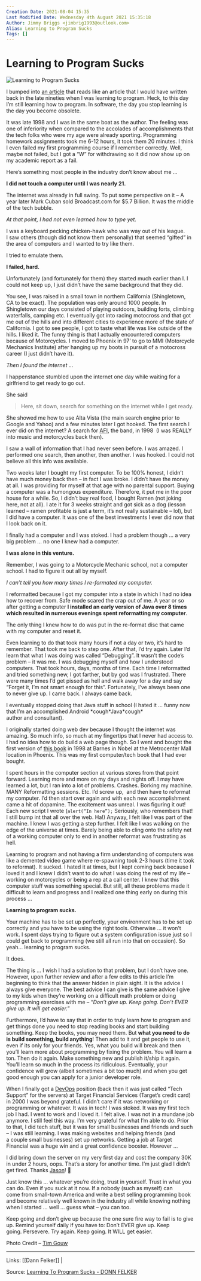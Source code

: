 ```yaml
---
Creation Date: 2021-08-04 15:35
Last Modified Date: Wednesday 4th August 2021 15:35:18
Author: Jimmy Briggs <jimbrig1993@outlook.com>
Alias: Learning to Program Sucks
Tags: []
---
```


# Learning to Program Sucks

![Learning to Program Sucks](https://www.donnfelker.com/wp-content/uploads/2015/02/tim-gouw-68319-unsplash-1024x685.jpg)

I bumped into [an article](https://news.ycombinator.com/item?id=9096608) that reads like an article that I would have written back in the late nineties when I was learning to program. Heck, to this day I’m still learning how to program. In software, the day you stop learning is the day you become obsolete.

It was late 1998 and I was in the same boat as the author. The feeling was one of inferiority when compared to the accolades of accomplishments that the tech folks who were my age were already sporting. Programming homework assignments took me 6-12 hours, it took them 20 minutes. I think I even failed my first programming course if I remember correctly. Well, maybe not failed, but I got a “W” for withdrawing so it did now show up on my academic report as a fail.

Here’s something most people in the industry don’t know about me … 

**I did not touch a computer until I was nearly 21.**

The internet was already in full swing. To put some perspective on it – A year later Mark Cuban sold Broadcast.com for $5.7 Billion. It was the middle of the tech bubble.

_At that point, I had not even learned how to type yet._

I was a keyboard pecking chicken-hawk who was way out of his league. I saw others (though did not know them personally) that seemed “gifted” in the area of computers and I wanted to try like them.

I tried to emulate them.

**I failed, hard.**

Unfortunately (and fortunately for them) they started much earlier than I. I could not keep up, I just didn’t have the same background that they did.

You see, I was raised in a small town in northern California (Shingletown, CA to be exact). The population was only around 1000 people. In Shingletown our days consisted of playing outdoors, building forts, climbing waterfalls, camping etc. I eventually got into racing motocross and that got me out of the hills and into different cities to experience more of the state of California. I got to see people, I got to taste what life was like outside of the hills. I liked it. The funny thing is that I actually encountered computers because of Motorcycles. I moved to Phoenix in 97’ to go to MMI (Motorcycle Mechanics Institute) after hanging up my boots in pursuit of a motocross career (I just didn’t have it).

_Then I found the internet …_

I happenstance stumbled upon the internet one day while waiting for a girlfriend to get ready to go out.

She said

> Here, sit down, search for something on the internet while I get ready.

She showed me how to use Alta Vista (the main search engine prior to Google and Yahoo) and a few minutes later I got hooked. The first search I ever did on the internet? A search for [AFI](http://en.wikipedia.org/wiki/AFI_%28band%29), the band, in 1998  (I was REALLY into music and motorcycles back then).

I saw a wall of information that I had never seen before. I was amazed. I performed one search, then another, then another. I was hooked. I could not believe all this info was available.

Two weeks later I bought my first computer. To be 100% honest, I didn’t have much money back then – in fact I was broke. I didn’t have the money at all. I was providing for myself at that age with no parental support. Buying a computer was a humongous expenditure. Therefore, it put me in the poor house for a while. So, I didn’t buy real food, I bought Ramen (not joking here, not at all). I ate it for 3 weeks straight and got sick as a dog (lesson learned – ramen profitable is just a term, it’s not really sustainable – lol), but I did have a computer. It was one of the best investments I ever did now that I look back on it.

I finally had a computer and I was stoked. I had a problem though … a very big problem … no one I knew had a computer.

**I was alone in this venture.**

Remember, I was going to a Motorcycle Mechanic school, not a computer school. I had to figure it out all by myself.

_I can’t tell you how many times I re-formated my computer._

I reformatted because I got my computer into a state in which I had no idea how to recover from. Safe mode scared the crap out of me. A year or so after getting a computer **I installed an early version of Java over 8 times which resulted in numerous evenings spent reformatting my computer**.

The only thing I knew how to do was put in the re-format disc that came with my computer and reset it.

Even learning to do that took many hours if not a day or two, it’s hard to remember. That took me back to step one. After that, I’d try again. Later I’d learn that what I was doing was called “Debugging”. It wasn’t the code’s problem – it was me. I was debugging myself and how I understood computers. That took hours, days, months of time. Each time I reformatted and tried something new, I got farther, but by god was I frustrated. There were many times I’d get pissed as hell and walk away for a day and say “Forget it, I’m not smart enough for this”. Fortunately, I’ve always been one to never give up. I came back. I always came back.

I eventually stopped doing that Java stuff in school (I hated it … funny now that I’m an accomplished Android \*cough\*Java\*cough\* author and consultant).

I originally started doing web dev because I thought the internet was amazing. So much info, so much at my fingertips that I never had access to. I had no idea how to do build a web page though. So I went and bought the first version of [this book](http://www.amazon.com/Teach-Yourself-Create-Pages-Edition/dp/0672320754) in 1998 at Barnes in Nobel at the Metrocenter Mall location in Phoenix. This was my first computer/tech book that I had ever bought.

I spent hours in the computer section at various stores from that point forward. Learning more and more on my days and nights off. I may have learned a lot, but I ran into a lot of problems. Crashes. Borking my machine. MANY Reformatting sessions. Etc. I’d screw up,  and then have to reformat my computer. I’d then start over again and with each new accomplishment came a hit of dopamine. The excitement was unreal. I was figuring it out! Each new script I wrote (`alert(“In here”);` Seriously, who remembers that! I still bump int that all over the web. Ha!) Anyway, I felt like I was part of the machine. I knew I was getting a step further. I felt like I was walking on the edge of the universe at times. Barely being able to cling onto the safety net of a working computer only to end in another reformat was frustrating as hell.

Learning to program and not having a firm understanding of computers was like a demented video game where re-spawning took 2-3 hours (time it took to reformat). It sucked. I hated it at times, but I kept coming back because I loved it and I knew I didn’t want to do what I was doing the rest of my life – working on motorcycles or being a rep at a call center. I knew that this computer stuff was something special. But still, all these problems made it difficult to learn and progress and I realized one thing early on during this process …

**Learning to program sucks.** 

Your machine has to be set up perfectly, your environment has to be set up correctly and you have to be using the right tools. Otherwise … it won’t work. I spent days trying to figure out a system configuration issue just so I could get back to programming (we still all run into that on occasion). So yeah… learning to program sucks.

It does.

The thing is … I wish I had a solution to that problem, but I don’t have one. However, upon further review and after a few edits to this article I’m beginning to think that the answer hidden in plain sight. It is the advice I always give everyone. The best advice I can give is the same advice I give to my kids when they’re working on a difficult math problem or doing programming exercises with me – “_Don’t give up. Keep going. Don’t EVER give up. It will get easier._”

Furthermore, I’d have to say that in order to truly learn how to program and get things done you need to stop reading books and start building something. Keep the books, you may need them. But **what you need to do is build something, build anything**! Then add to it and get people to use it, even if its only for your friends. Yes, what you build will break and then you’ll learn more about programming by fixing the problem. You will learn a ton. Then do it again. Make something new and publish it/ship it again. You’ll learn so much in the process its ridiculous. Eventually, your confidence will grow (albeit sometimes a bit too much) and when you get good enough you can apply for a junior developer role.

When I finally got a [DevOps](http://en.wikipedia.org/wiki/DevOps) position (back then it was just called “Tech Support” for the servers) at Target Financial Services (Target’s credit card) in 2000 I was beyond grateful. I didn’t care if it was networking or programming or whatever. It was in tech! I was stoked. It was my first tech job I had. I went to work and I loved it. I felt alive. I was not in a mundane job anymore. I still feel this way. I’m very grateful for what I’m able to do. Prior to that, I did tech stuff, but it was for small businesses and friends and such – I was still learning. I was making websites and helping friends (and a couple small businesses) set up networks. Getting a job at Target Financial was a huge win and a great confidence booster. However …

I did bring down the server on my very first day and cost the company 30K in under 2 hours, oops. That’s a story for another time. I’m just glad I didn’t get fired. Thanks [Jason](http://www.twitter.com/thedesktophero)! 🙂

Just know this … whatever you’re doing, trust in yourself. Trust in what you can do. Even if you suck at it now. If a nobody (such as myself) can come from small-town America and write a best selling programming book and become relatively well known in the industry all while knowing nothing when I started … well … guess what – you can too.

Keep going and don’t give up because the one sure fire way to fail is to give up. Remind yourself daily if you have to: Don’t EVER give up. Keep going. Persevere. Try again. Keep going. It WILL get easier.

Photo Credit – [Tim Gouw](https://unsplash.com/photos/1K9T5YiZ2WU)


***

Links: [[Dann Felker]] | 

Source: [Learning To Program Sucks - DONN FELKER](https://www.donnfelker.com/learning-program-sucks/)

